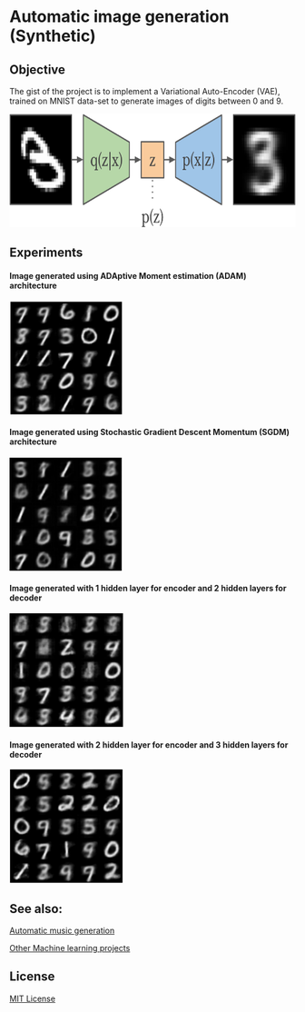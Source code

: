 # Automatic image generation (Synthetic)

## Objective
The gist of the project is to implement a Variational Auto-Encoder (VAE), trained on MNIST data-set to generate images of digits between 0 and 9.

<img src="https://github.com/karthiknagarajansundar/image-generation-using-GAN/blob/main/images/vae.png" width="600" height="200">

## Experiments
#### Image generated using ADAptive Moment estimation (ADAM) architecture
<img src="https://github.com/karthiknagarajansundar/image-generation-using-GAN/blob/main/images/ImGenADAM.jpg" width="200" height="200">

#### Image generated using Stochastic Gradient Descent Momentum (SGDM) architecture
<img src="https://github.com/karthiknagarajansundar/image-generation-using-GAN/blob/main/images/ImGenSGDM.jpg" width="200" height="200">

#### Image generated with 1 hidden layer for encoder and 2 hidden layers for decoder
<img src="https://github.com/karthiknagarajansundar/image-generation-using-GAN/blob/main/images/1LEnc_2LDec1.jpg" width="200" height="200">

#### Image generated with 2 hidden layer for encoder and 3 hidden layers for decoder
<img src="https://github.com/karthiknagarajansundar/image-generation-using-GAN/blob/main/images/2LEnc_3LDec.jpg" width="200" height="200">

## See also:

[Automatic music generation](https://github.com/karthiknagarajansundar/automatic-music-generation)

[Other Machine learning projects](https://github.com/karthiknagarajansundar/Machine-Learning-projects)

## License
[MIT License](https://github.com/karthiknagarajansundar/image-generation-using-GAN/blob/main/LICENSE)
